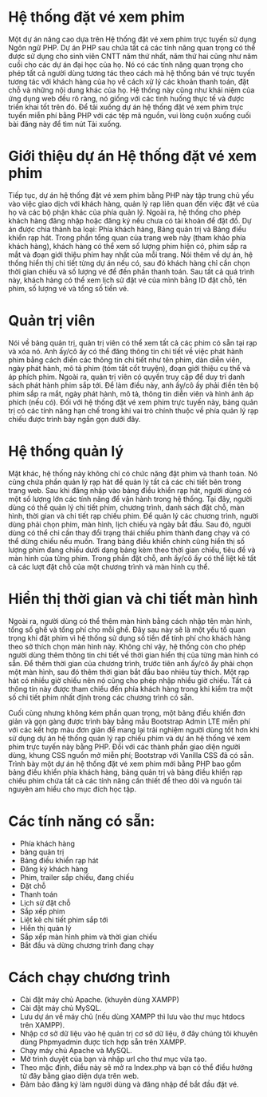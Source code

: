 # Hệ thống đặt vé xem phim

Một dự án nâng cao dựa trên Hệ thống đặt vé xem phim trực tuyến sử dụng Ngôn ngữ PHP. Dự án PHP sau chứa tất cả các tính năng quan trọng có thể được sử dụng cho sinh viên CNTT năm thứ nhất, năm thứ hai cũng như năm cuối cho các dự án đại học của họ. Nó có các tính năng quan trọng cho phép tất cả người dùng tương tác theo cách mà hệ thống bán vé trực tuyến tương tác với khách hàng của họ về cách xử lý các khoản thanh toán, đặt chỗ và những nội dung khác của họ. Hệ thống này cũng như khái niệm của ứng dụng web đều rõ ràng, nó giống với các tình huống thực tế và được triển khai tốt trên đó. Để tải xuống dự án hệ thống đặt vé xem phim trực tuyến miễn phí bằng PHP với các tệp mã nguồn, vui lòng cuộn xuống cuối bài đăng này để tìm nút Tải xuống.


# Giới thiệu dự án Hệ thống đặt vé xem phim
Tiếp tục, dự án hệ thống đặt vé xem phim bằng PHP này tập trung chủ yếu vào việc giao dịch với khách hàng, quản lý rạp liên quan đến việc đặt vé của họ và các bộ phận khác của phía quản lý. Ngoài ra, hệ thống cho phép khách hàng đăng nhập hoặc đăng ký nếu chưa có tài khoản để đặt đồ. Dự án được chia thành ba loại: Phía khách hàng, Bảng quản trị và Bảng điều khiển rạp hát. Trong phần tổng quan của trang web này (tham khảo phía khách hàng), khách hàng có thể xem số lượng phim hiện có, phim sắp ra mắt và đoạn giới thiệu phim hay nhất của mỗi trang. Nói thêm về dự án, hệ thống hiển thị chi tiết từng dự án nếu có, sau đó khách hàng chỉ cần chọn thời gian chiếu và số lượng vé để đến phần thanh toán. Sau tất cả quá trình này, khách hàng có thể xem lịch sử đặt vé của mình bằng ID đặt chỗ, tên phim, số lượng vé và tổng số tiền vé.


# Quản trị viên
Nói về bảng quản trị, quản trị viên có thể xem tất cả các phim có sẵn tại rạp và xóa nó. Anh ấy/cô ấy có thể đăng thông tin chi tiết về việc phát hành phim bằng cách điền các thông tin chi tiết như tên phim, dàn diễn viên, ngày phát hành, mô tả phim (tóm tắt cốt truyện), đoạn giới thiệu cụ thể và áp phích phim. Ngoài ra, quản trị viên có quyền truy cập để duy trì danh sách phát hành phim sắp tới. Để làm điều này, anh ấy/cô ấy phải điền tên bộ phim sắp ra mắt, ngày phát hành, mô tả, thông tin diễn viên và hình ảnh áp phích (nếu có). Đối với hệ thống đặt vé xem phim trực tuyến này, bảng quản trị có các tính năng hạn chế trong khi vai trò chính thuộc về phía quản lý rạp chiếu được trình bày ngắn gọn dưới đây.


# Hệ thống quản lý 
Mặt khác, hệ thống này không chỉ có chức năng đặt phim và thanh toán. Nó cũng chứa phần quản lý rạp hát để quản lý tất cả các chi tiết bên trong trang web. Sau khi đăng nhập vào bảng điều khiển rạp hát, người dùng có một số lượng lớn các tính năng để vận hành trong hệ thống. Tại đây, người dùng có thể quản lý chi tiết phim, chương trình, danh sách đặt chỗ, màn hình, thời gian và chi tiết rạp chiếu phim. Để quản lý các chương trình, người dùng phải chọn phim, màn hình, lịch chiếu và ngày bắt đầu. Sau đó, người dùng có thể chỉ cần thay đổi trạng thái chiếu phim thành đang chạy và có thể dừng chiếu nếu muốn. Trang bảng điều khiển chính cũng hiển thị số lượng phim đang chiếu dưới dạng bảng kèm theo thời gian chiếu, tiêu đề và màn hình của từng phim. Trong phần đặt chỗ, anh ấy/cô ấy có thể liệt kê tất cả các lượt đặt chỗ của một chương trình và màn hình cụ thể.


# Hiển thị thời gian và chi tiết màn hình
Ngoài ra, người dùng có thể thêm màn hình bằng cách nhập tên màn hình, tổng số ghế và tổng phí cho mỗi ghế. Đây sau này sẽ là một yếu tố quan trọng khi đặt phim vì hệ thống sử dụng số tiền để tính phí cho khách hàng theo sở thích chọn màn hình này. Không chỉ vậy, hệ thống còn cho phép người dùng thêm thông tin chi tiết về thời gian hiển thị của từng màn hình có sẵn. Để thêm thời gian của chương trình, trước tiên anh ấy/cô ấy phải chọn một màn hình, sau đó thêm thời gian bắt đầu bao nhiêu tùy thích. Một rạp hát có nhiều giờ chiếu nên nó cũng cho phép nhập nhiều giờ chiếu. Tất cả thông tin này được tham chiếu đến phía khách hàng trong khi kiểm tra một số chi tiết phim nhất định trong các chương trình có sẵn.


Cuối cùng nhưng không kém phần quan trọng, một bảng điều khiển đơn giản và gọn gàng được trình bày bằng mẫu Bootstrap Admin LTE miễn phí với các kết hợp màu đơn giản để mang lại trải nghiệm người dùng tốt hơn khi sử dụng dự án hệ thống quản lý rạp chiếu phim và dự án hệ thống vé xem phim trực tuyến này bằng PHP. Đối với các thành phần giao diện người dùng, khung CSS nguồn mở miễn phí; Bootstrap với Vanilla CSS đã có sẵn. Trình bày một dự án hệ thống đặt vé xem phim mới bằng PHP bao gồm bảng điều khiển phía khách hàng, bảng quản trị và bảng điều khiển rạp chiếu phim chứa tất cả các tính năng cần thiết để theo dõi và nguồn tài nguyên am hiểu cho mục đích học tập.



# Các tính năng có sẵn:


- Phía khách hàng
- bảng quản trị
- Bảng điều khiển rạp hát
- Đăng ký khách hàng
- Phim, trailer sắp chiếu, đang chiếu
- Đặt chỗ
- Thanh toán
- Lịch sử đặt chỗ
- Sắp xếp phim
- Liệt kê chi tiết phim sắp tới
- Hiển thị quản lý
- Sắp xếp màn hình phim và thời gian chiếu
- Bắt đầu và dừng chương trình đang chạy


# Cách chạy chương trình
- Cài đặt máy chủ Apache. (khuyên dùng XAMPP)
- Cài đặt máy chủ MySQL.
- Lưu dự án về máy chủ (nếu dùng XAMPP thì lưu vào thư mục htdocs trên XAMPP).
- Nhập cơ sở dữ liệu vào hệ quản trị cơ sở dữ liệu, ở đây chúng tôi khuyên dùng Phpmyadmin được tích hợp sẵn trên XAMPP.
- Chạy máy chủ Apache và MySQL.
- Mở trình duyệt của bạn và nhập url cho thư mục vừa tạo.
- Theo mặc định, điều này sẽ mở ra Index.php và bạn có thể điều hướng từ đây bằng giao diện dựa trên web.
- Đảm bảo đăng ký làm người dùng và đăng nhập để bắt đầu đặt vé.
